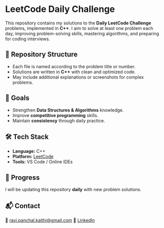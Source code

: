 # LeetCode Daily Challenge

This repository contains my solutions to the **Daily LeetCode Challenge** problems, implemented in **C++**.
I aim to solve at least one problem each day, improving problem-solving skills, mastering algorithms, and preparing for coding interviews.

## 📂 Repository Structure

* Each file is named according to the problem title or number.
* Solutions are written in **C++** with clean and optimized code.
* May include additional explanations or screenshots for complex problems.

## 🎯 Goals

* Strengthen **Data Structures & Algorithms** knowledge.
* Improve **competitive programming** skills.
* Maintain **consistency** through daily practice.

## 🛠️ Tech Stack

* **Language:** C++
* **Platform:** [LeetCode](https://leetcode.com/)
* **Tools:** VS Code / Online IDEs

## 📅 Progress

I will be updating this repository **daily** with new problem solutions.

## 📬 Contact

📧 [ravi.panchal.kaithi@gmail.com](mailto:pradeep20052004@gmail.com)
🔗 [LinkedIn](www.linkedin.com/in/pradeepxkumar5)

